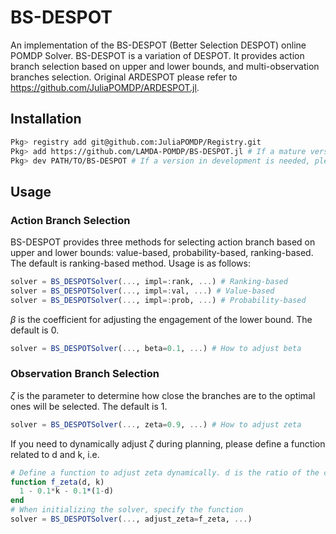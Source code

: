 # BS-DESPOT
An implementation of the BS-DESPOT (Better Selection DESPOT) online POMDP Solver. BS-DESPOT is a variation of DESPOT. It provides action branch selection based on upper and lower bounds, and multi-observation branches selection.
Original ARDESPOT please refer to https://github.com/JuliaPOMDP/ARDESPOT.jl.

## Installation
```bash
Pkg> registry add git@github.com:JuliaPOMDP/Registry.git
Pkg> add https://github.com/LAMDA-POMDP/BS-DESPOT.jl # If a mature version is needed
Pkg> dev PATH/TO/BS-DESPOT # If a version in development is needed, please first clone the project to the local.
```

## Usage
### Action Branch Selection
BS-DESPOT provides three methods for selecting action branch based on upper and lower bounds: value-based, probability-based, ranking-based. The default is ranking-based method. Usage is as follows:
```julia
solver = BS_DESPOTSolver(..., impl=:rank, ...) # Ranking-based
solver = BS_DESPOTSolver(..., impl=:val, ...) # Value-based
solver = BS_DESPOTSolver(..., impl=:prob, ...) # Probability-based
```
$\beta$ is the coefficient for adjusting the engagement of the lower bound. The default is 0.
```julia
solver = BS_DESPOTSolver(..., beta=0.1, ...) # How to adjust beta
```

### Observation Branch Selection
$\zeta$ is the parameter to determine how close the branches are to the optimal ones will be selected. The default is 1.
```julia
solver = BS_DESPOTSolver(..., zeta=0.9, ...) # How to adjust zeta
```
If you need to dynamically adjust $\zeta$ during planning, please define a function related to d and k, i.e.
```julia
# Define a function to adjust zeta dynamically. d is the ratio of the current depth to the maximum depth, k is the ratio of the number of current scenarios to K.
function f_zeta(d, k)
  1 - 0.1*k - 0.1*(1-d)
end
# When initializing the solver, specify the function
solver = BS_DESPOTSolver(..., adjust_zeta=f_zeta, ...)
```
